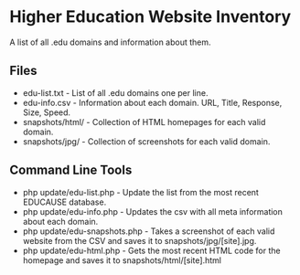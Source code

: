 Higher Education Website Inventory
=============

A list of all .edu domains and information about them.


Files
-------------
* edu-list.txt - List of all .edu domains one per line.
* edu-info.csv - Information about each domain. URL, Title, Response, Size, Speed.
* snapshots/html/ - Collection of HTML homepages for each valid domain.
* snapshots/jpg/ - Collection of screenshots for each valid domain.



Command Line Tools
-------------
* php update/edu-list.php - Update the list from the most recent EDUCAUSE database.
* php update/edu-info.php - Updates the csv with all meta information about each domain.
* php update/edu-snapshots.php - Takes a screenshot of each valid website from the CSV and saves it to snapshots/jpg/[site].jpg.
* php update/edu-html.php - Gets the most recent HTML code for the homepage and saves it to snapshots/html/[site].html